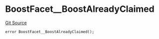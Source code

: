 # BoostFacet__BoostAlreadyClaimed
[Git Source](https://github.com/VaporFi/liquid-staking/blob/4b4d0d561b5718174cc348f0e7fc8a94c51e2caa/src/facets/BoostFacet.sol)


```solidity
error BoostFacet__BoostAlreadyClaimed();
```

